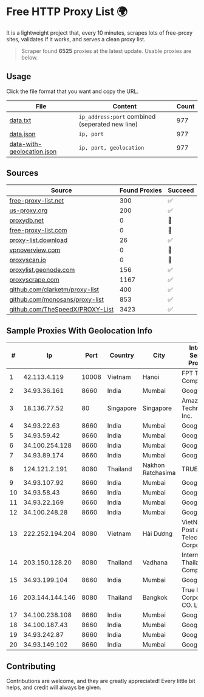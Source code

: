 
# Free HTTP Proxy List 🌍

It is a lightweight project that, every 10 minutes, scrapes lots of free-proxy sites, validates if it works, and serves a clean proxy list.


> Scraper found **6525** proxies at the latest update. Usable proxies are below.

## Usage

Click the file format that you want and copy the URL.


|File|Content|Count|
|----|-------|-----|
|[data.txt](https://raw.githubusercontent.com/themiralay/Proxy-List-World/master/data.txt)|`ip_address:port` combined (seperated new line)|977|
|[data.json](https://raw.githubusercontent.com/themiralay/Proxy-List-World/master/data.json)|`ip, port`|977|
|[data-with-geolocation.json](https://raw.githubusercontent.com/themiralay/Proxy-List-World/master/data-with-geolocation.json)|`ip, port, geolocation`|977|

## Sources

|Source|Found Proxies|Succeed|
|------|-------------|-------|
|[free-proxy-list.net](https://free-proxy-list.net)|300|✅|
|[us-proxy.org](https://www.us-proxy.org)|200|✅|
|[proxydb.net](http://proxydb.net)|0|🚫|
|[free-proxy-list.com](https://free-proxy-list.com/?page=&port=&type%5B%5D=http&type%5B%5D=https&up_time=0&search=Search)|0|🚫|
|[proxy-list.download](https://www.proxy-list.download/HTTP)|26|✅|
|[vpnoverview.com](https://vpnoverview.com/privacy/anonymous-browsing/free-proxy-servers)|0|🚫|
|[proxyscan.io](https://www.proxyscan.io)|0|🚫|
|[proxylist.geonode.com](https://proxylist.geonode.com/api/proxy-list?limit=300&page=1&sort_by=lastChecked&sort_type=desc&protocols=http,https)|156|✅|
|[proxyscrape.com](https://api.proxyscrape.com/v2/?request=displayproxies&protocol=http&timeout=10000&country=all&ssl=all&anonymity=all)|1167|✅|
|[github.com/clarketm/proxy-list](https://raw.githubusercontent.com/clarketm/proxy-list/master/proxy-list-raw.txt)|400|✅|
|[github.com/monosans/proxy-list](https://raw.githubusercontent.com/monosans/proxy-list/main/proxies/http.txt)|853|✅|
|[github.com/TheSpeedX/PROXY-List](https://raw.githubusercontent.com/TheSpeedX/PROXY-List/master/http.txt)|3423|✅|


## Sample Proxies With Geolocation Info

|#|Ip|Port|Country|City|Internet Service Provider|
|-|--|----|-------|----|-------------------------|
|1|42.113.4.119|10008|Vietnam|Hanoi|FPT Telecom Company|
|2|34.93.36.161|8660|India|Mumbai|Google LLC|
|3|18.136.77.52|80|Singapore|Singapore|Amazon Technologies Inc.|
|4|34.93.22.63|8660|India|Mumbai|Google LLC|
|5|34.93.59.42|8660|India|Mumbai|Google LLC|
|6|34.100.254.128|8660|India|Mumbai|Google LLC|
|7|34.93.89.174|8660|India|Mumbai|Google LLC|
|8|124.121.2.191|8080|Thailand|Nakhon Ratchasima|TRUEBB|
|9|34.93.107.92|8660|India|Mumbai|Google LLC|
|10|34.93.58.43|8660|India|Mumbai|Google LLC|
|11|34.93.22.169|8660|India|Mumbai|Google LLC|
|12|34.100.248.28|8660|India|Mumbai|Google LLC|
|13|222.252.194.204|8080|Vietnam|Hải Dương|VietNam Post and Telecom Corporation|
|14|203.150.128.20|8080|Thailand|Vadhana|Internet Thailand Company Ltd|
|15|34.93.199.104|8660|India|Mumbai|Google LLC|
|16|203.144.144.146|8080|Thailand|Bangkok|True Internet Corporation CO. Ltd.|
|17|34.100.238.108|8660|India|Mumbai|Google LLC|
|18|34.100.187.43|8660|India|Mumbai|Google LLC|
|19|34.93.242.87|8660|India|Mumbai|Google LLC|
|20|34.93.149.102|8660|India|Mumbai|Google LLC|



## Contributing

Contributions are welcome, and they are greatly appreciated! Every
little bit helps, and credit will always be given.

